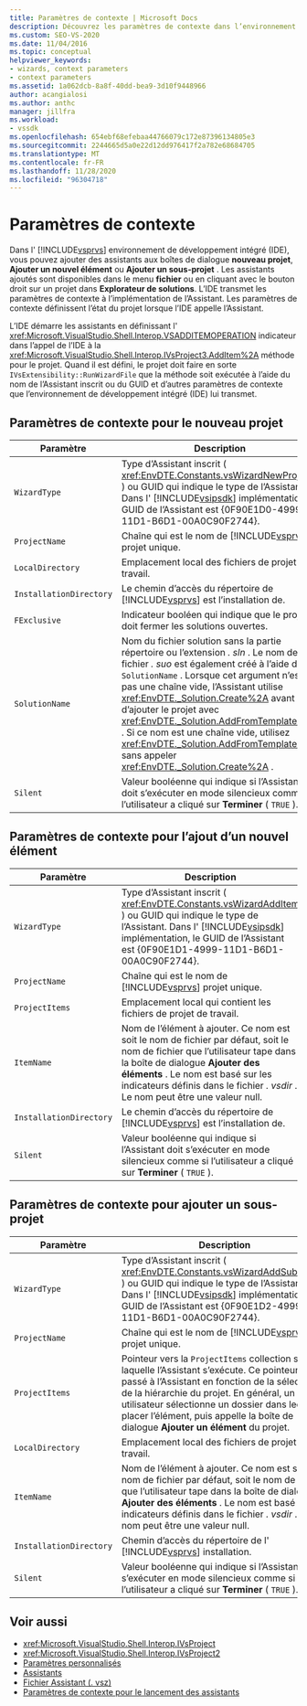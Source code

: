 ```yaml
---
title: Paramètres de contexte | Microsoft Docs
description: Découvrez les paramètres de contexte dans l’environnement de développement intégré (IDE) de Visual Studio qui définissent l’état d’un projet lorsque vous ajoutez ou implémentez un Assistant.
ms.custom: SEO-VS-2020
ms.date: 11/04/2016
ms.topic: conceptual
helpviewer_keywords:
- wizards, context parameters
- context parameters
ms.assetid: 1a062dcb-8a8f-40dd-bea9-3d10f9448966
author: acangialosi
ms.author: anthc
manager: jillfra
ms.workload:
- vssdk
ms.openlocfilehash: 654ebf68efebaa44766079c172e87396134805e3
ms.sourcegitcommit: 2244665d5a0e22d12dd976417f2a782e68684705
ms.translationtype: MT
ms.contentlocale: fr-FR
ms.lasthandoff: 11/28/2020
ms.locfileid: "96304718"
---
```

# <a name="context-parameters"></a>Paramètres de contexte
Dans l' [!INCLUDE[vsprvs](../../code-quality/includes/vsprvs_md.md)] environnement de développement intégré (IDE), vous pouvez ajouter des assistants aux boîtes de dialogue **nouveau projet**, **Ajouter un nouvel élément** ou **Ajouter un sous-projet** . Les assistants ajoutés sont disponibles dans le menu **fichier** ou en cliquant avec le bouton droit sur un projet dans **Explorateur de solutions**. L’IDE transmet les paramètres de contexte à l’implémentation de l’Assistant. Les paramètres de contexte définissent l’état du projet lorsque l’IDE appelle l’Assistant.

 L’IDE démarre les assistants en définissant l' <xref:Microsoft.VisualStudio.Shell.Interop.VSADDITEMOPERATION> indicateur dans l’appel de l’IDE à la <xref:Microsoft.VisualStudio.Shell.Interop.IVsProject3.AddItem%2A> méthode pour le projet. Quand il est défini, le projet doit faire en sorte `IVsExtensibility::RunWizardFile` que la méthode soit exécutée à l’aide du nom de l’Assistant inscrit ou du GUID et d’autres paramètres de contexte que l’environnement de développement intégré (IDE) lui transmet.

## <a name="context-parameters-for-new-project"></a>Paramètres de contexte pour le nouveau projet

| Paramètre | Description |
|-------------------------| - |
| `WizardType` | Type d’Assistant inscrit ( <xref:EnvDTE.Constants.vsWizardNewProject> ) ou GUID qui indique le type de l’Assistant. Dans l' [!INCLUDE[vsipsdk](../../extensibility/includes/vsipsdk_md.md)] implémentation, le GUID de l’Assistant est {0F90E1D0-4999-11D1-B6D1-00A0C90F2744}. |
| `ProjectName` | Chaîne qui est le nom de [!INCLUDE[vsprvs](../../code-quality/includes/vsprvs_md.md)] projet unique. |
| `LocalDirectory` | Emplacement local des fichiers de projet de travail. |
| `InstallationDirectory` | Le chemin d’accès du répertoire de [!INCLUDE[vsprvs](../../code-quality/includes/vsprvs_md.md)] est l’installation de. |
| `FExclusive` | Indicateur booléen qui indique que le projet doit fermer les solutions ouvertes. |
| `SolutionName` | Nom du fichier solution sans la partie répertoire ou l’extension *. sln* . Le nom de fichier *. suo* est également créé à l’aide de `SolutionName` . Lorsque cet argument n’est pas une chaîne vide, l’Assistant utilise <xref:EnvDTE._Solution.Create%2A> avant d’ajouter le projet avec <xref:EnvDTE._Solution.AddFromTemplate%2A> . Si ce nom est une chaîne vide, utilisez <xref:EnvDTE._Solution.AddFromTemplate%2A> sans appeler <xref:EnvDTE._Solution.Create%2A> . |
| `Silent` | Valeur booléenne qui indique si l’Assistant doit s’exécuter en mode silencieux comme si l’utilisateur a cliqué sur **Terminer** ( `TRUE` ). |

## <a name="context-parameters-for-add-new-item"></a>Paramètres de contexte pour l’ajout d’un nouvel élément

| Paramètre | Description |
|-------------------------| - |
| `WizardType` | Type d’Assistant inscrit ( <xref:EnvDTE.Constants.vsWizardAddItem> ) ou GUID qui indique le type de l’Assistant. Dans l' [!INCLUDE[vsipsdk](../../extensibility/includes/vsipsdk_md.md)] implémentation, le GUID de l’Assistant est {0F90E1D1-4999-11D1-B6D1-00A0C90F2744}. |
| `ProjectName` | Chaîne qui est le nom de [!INCLUDE[vsprvs](../../code-quality/includes/vsprvs_md.md)] projet unique. |
| `ProjectItems` | Emplacement local qui contient les fichiers de projet de travail. |
| `ItemName` | Nom de l’élément à ajouter. Ce nom est soit le nom de fichier par défaut, soit le nom de fichier que l’utilisateur tape dans la boîte de dialogue **Ajouter des éléments** . Le nom est basé sur les indicateurs définis dans le fichier *. vsdir* . Le nom peut être une valeur null. |
| `InstallationDirectory` | Le chemin d’accès du répertoire de [!INCLUDE[vsprvs](../../code-quality/includes/vsprvs_md.md)] est l’installation de. |
| `Silent` | Valeur booléenne qui indique si l’Assistant doit s’exécuter en mode silencieux comme si l’utilisateur a cliqué sur **Terminer** ( `TRUE` ). |

## <a name="context-parameters-for-add-sub-project"></a>Paramètres de contexte pour ajouter un sous-projet

| Paramètre | Description |
|-------------------------| - |
| `WizardType` | Type d’Assistant inscrit ( <xref:EnvDTE.Constants.vsWizardAddSubProject> ) ou GUID qui indique le type de l’Assistant. Dans l' [!INCLUDE[vsipsdk](../../extensibility/includes/vsipsdk_md.md)] implémentation, le GUID de l’Assistant est {0F90E1D2-4999-11D1-B6D1-00A0C90F2744}. |
| `ProjectName` | Chaîne qui est le nom de [!INCLUDE[vsprvs](../../code-quality/includes/vsprvs_md.md)] projet unique. |
| `ProjectItems` | Pointeur vers la `ProjectItems` collection sur laquelle l’Assistant s’exécute. Ce pointeur est passé à l’Assistant en fonction de la sélection de la hiérarchie du projet. En général, un utilisateur sélectionne un dossier dans lequel placer l’élément, puis appelle la boîte de dialogue **Ajouter un élément** du projet. |
| `LocalDirectory` | Emplacement local des fichiers de projet de travail. |
| `ItemName` | Nom de l’élément à ajouter. Ce nom est soit le nom de fichier par défaut, soit le nom de fichier que l’utilisateur tape dans la boîte de dialogue **Ajouter des éléments** . Le nom est basé sur les indicateurs définis dans le fichier *. vsdir* . Le nom peut être une valeur null. |
| `InstallationDirectory` | Chemin d’accès du répertoire de l' [!INCLUDE[vsprvs](../../code-quality/includes/vsprvs_md.md)] installation. |
| `Silent` | Valeur booléenne qui indique si l’Assistant doit s’exécuter en mode silencieux comme si l’utilisateur a cliqué sur **Terminer** ( `TRUE` ). |

## <a name="see-also"></a>Voir aussi
- <xref:Microsoft.VisualStudio.Shell.Interop.IVsProject>
- <xref:Microsoft.VisualStudio.Shell.Interop.IVsProject2>
- [Paramètres personnalisés](../../extensibility/internals/custom-parameters.md)
- [Assistants](../../extensibility/internals/wizards.md)
- [Fichier Assistant (. vsz)](../../extensibility/internals/wizard-dot-vsz-file.md)
- [Paramètres de contexte pour le lancement des assistants](/previous-versions/tz690efs(v=vs.140))